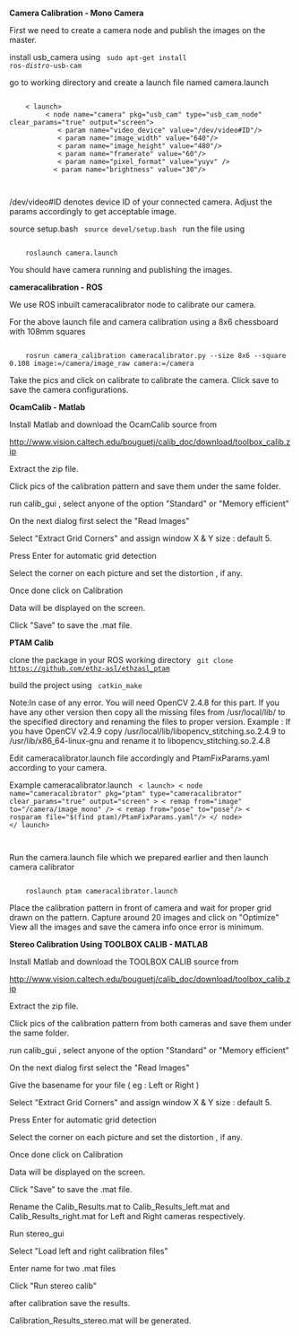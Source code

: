 <B>Camera Calibration - Mono Camera</B>

First we need to create a camera node and publish the images on the master.

install usb_camera using 
<code>
	sudo apt-get install ros-*distro*-usb-cam
</code>

go to working directory and create a launch file named camera.launch 

<code>
	< launch>
  	 	 < node name="camera" pkg="usb_cam" type="usb_cam_node" clear_params="true" output="screen">
    	    < param name="video_device" value="/dev/video#ID"/>
        	< param name="image_width" value="640"/>
	        < param name="image_height" value="480"/>
    	    < param name="framerate" value="60"/>
        	< param name="pixel_format" value="yuyv" /> 
 	       < param name="brightness" value="30"/>
    	</ node>
	</ launch>
</code>
 
/dev/video#ID denotes device ID of your connected camera.
Adjust the params accordingly to get acceptable image.

source setup.bash 
<code>
	source devel/setup.bash
</code>
run the file using 

<code>
	roslaunch camera.launch
</code>

You should have camera running and publishing the images.


<B>cameracalibration - ROS</B>

We use ROS inbuilt cameracalibrator node to calibrate our camera.

For the above launch file and camera calibration using a 8x6 chessboard with 108mm squares

<code>
	rosrun camera_calibration cameracalibrator.py --size 8x6 --square 0.108 image:=/camera/image_raw camera:=/camera
</code>

Take the pics and click on calibrate to calibrate the camera.
Click save to save the camera configurations.


<B>OcamCalib - Matlab</B>

Install Matlab and download the OcamCalib source from 

http://www.vision.caltech.edu/bouguetj/calib_doc/download/toolbox_calib.zip

Extract the zip file.

Click pics of the calibration pattern and save them under the same folder.

run calib_gui , select anyone of the option "Standard" or "Memory efficient" 

On the next dialog first select the "Read Images"

Select "Extract Grid Corners" and assign window X & Y size : default 5.

Press Enter for automatic grid detection

Select the corner on each picture and set the distortion , if any.

Once done click on Calibration

Data will be displayed on the screen.

Click "Save" to save the .mat file.



<B>PTAM Calib</B>

clone the package in your ROS working directory
<code>
	git clone https://github.com/ethz-asl/ethzasl_ptam
</code>

build the project using 
<code>
	catkin_make
</code>

Note:In case of any error.
	You will need OpenCV 2.4.8 for this part.
	If you have any other version then copy all the missing files from /usr/local/lib/ to the specified directory and renaming the files to proper version.
	Example : If you have OpenCV v2.4.9 copy /usr/local/lib/libopencv_stitching.so.2.4.9
	to /usr/lib/x86_64-linux-gnu and rename it to libopencv_stitching.so.2.4.8

Edit cameracalibrator.launch file accordingly and PtamFixParams.yaml according to your camera.

Example 
cameracalibrator.launch
<code>
	< launch>
    	< node name="cameracalibrator" pkg="ptam" type="cameracalibrator" clear_params="true" output="screen" >
	    	< remap from="image" to="/camera/image_mono" />
      	      < remap from="pose" to="pose"/>
	 	   < rosparam file="$(find ptam)/PtamFixParams.yaml"/>
    	</ node>
	</ launch>

</code>

Run the camera.launch file which we prepared earlier and then launch camera calibrator

<code>
	roslaunch ptam cameracalibrator.launch
</code>

Place the calibration pattern in front of camera and wait for proper grid drawn on the pattern.
Capture around 20 images and click on "Optimize"
View all the images and save the camera info once error is minimum.





<B>Stereo Calibration Using TOOLBOX CALIB - MATLAB</B>


Install Matlab and download the TOOLBOX CALIB source from 

http://www.vision.caltech.edu/bouguetj/calib_doc/download/toolbox_calib.zip

Extract the zip file.

Click pics of the calibration pattern from both cameras and save them under the same folder.

run calib_gui , select anyone of the option "Standard" or "Memory efficient" 

On the next dialog first select the "Read Images"

Give the basename for your file ( eg : Left or Right )

Select "Extract Grid Corners" and assign window X & Y size : default 5.

Press Enter for automatic grid detection

Select the corner on each picture and set the distortion , if any.

Once done click on Calibration

Data will be displayed on the screen.

Click "Save" to save the .mat file.

Rename the Calib_Results.mat to Calib_Results_left.mat and Calib_Results_right.mat for Left and Right cameras respectively.

Run stereo_gui

Select "Load left and right calibration files"

Enter name for two .mat files

Click "Run stereo calib"

after calibration save the results.

Calibration_Results_stereo.mat will be generated.


